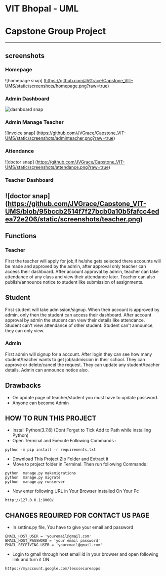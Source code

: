 # VIT Bhopal - UML
# Capstone Group Project
---
## screenshots
### Homepage
![homepage snap] (https://github.com/JVGrace/Capstone_VIT-UMS/static/screenshots/homepage.png?raw=true)
### Admin Dashboard
![dashboard snap](https://github.com/JVGrace/Capstone_VIT-UMS/static/screenshots/adminhomepage.png?raw=true)
### Admin Manage Teacher
![invoice snap]  (https://github.com/JVGrace/Capstone_VIT-UMS/static/screenshots/adminteacher.png?raw=true)
### Attendance
![doctor snap]   (https://github.com/JVGrace/Capstone_VIT-UMS/static/screenshots/attendance.png?raw=true)
### Teacher Dashboard
![doctor snap]  (https://github.com/JVGrace/Capstone_VIT-UMS/blob/95bccb2514f7f27bcb0a10b5fafcc4edea72e206/static/screenshots/teacher.png)
---

## Functions
### Teacher
First the teacher will apply for job,if he/she gets selected there accounts will be made and approved by the admin, after approval only teacher can access their dashboard.
After account approval by admin, teacher can take attendance of any class and view their attendance later.
Teacher can also publish/announce notice to student like submission of assignments.

## Student
First student will take admission/signup.
When their account is approved by admin, only then the student can access their dashboard.
After account approval by admin the student can view their details like attendance.
Student can't view attendance of other student.
Student can't announce, they can only view.

### Admin
First admin will signup for a account.
After login they can see how many student/teacher wants to get job/admission in their school.
They can approve or delete/cancel the request.
They can update any student/teacher details.
Admin can announce notice also.


## Drawbacks
- On update page of teacher/student you must have to update password.
- Anyone can become Admin

## HOW TO RUN THIS PROJECT
- Install Python(3.7.6) (Dont Forget to Tick Add to Path while installing Python)
- Open Terminal and Execute Following Commands :

``` python -m pip install -r requirements.txt ```


- Download This Project Zip Folder and Extract it
- Move to project folder in Terminal. Then run following Commands :
```
python  manage.py makemigrations
python  manage.py migrate
python  manage.py runserver
```
- Now enter following URL in Your Browser Installed On Your Pc
```
http://127.0.0.1:8000/
```

## CHANGES REQUIRED FOR CONTACT US PAGE
- In settins.py file, You have to give your email and password
```
EMAIL_HOST_USER = 'youremail@gmail.com'
EMAIL_HOST_PASSWORD = 'your email password'
EMAIL_RECEIVING_USER = 'youremail@gmail.com'
```
- Login to gmail through host email id in your browser and open following link and turn it ON
```
https://myaccount.google.com/lesssecureapps
```



